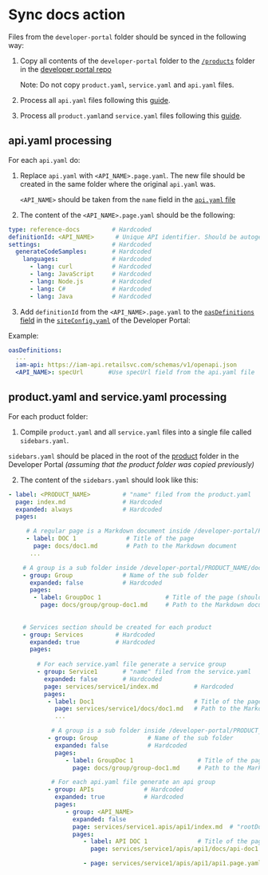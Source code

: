 # Sync docs action

Files from the `developer-portal` folder should be synced in the following way:

1. Copy all contents of the `developer-portal` folder  to the [`/products`](https://github.com/extenda/hiiretail-developer-docs-new/tree/master/products) folder in the [developer portal repo](https://github.com/extenda/hiiretail-developer-docs-new)

   Note: Do not copy `product.yaml`, `service.yaml` and `api.yaml` files.

2. Process all `api.yaml` files following this [guide](#apiyaml-processing).
3. Process all `product.yaml`and `service.yaml` files following this [guide](#productyaml-and-serviceyaml-processing).

## api.yaml processing

For each `api.yaml` do:

1. Replace `api.yaml` with `<API_NAME>.page.yaml`. The new file should be created in the same folder where the original `api.yaml` was.

   `<API_NAME>` should be taken from the `name` field in the [`api.yaml` file](README.md#apiyaml-file)


2. The content of the `<API_NAME>.page.yaml` should be the following:

```yaml
type: reference-docs         # Hardcoded
definitionId: <API_NAME>      # Unique API identifier. Should be autogenerated using "name" field in the api.yaml file
settings:                    # Hardcoded
  generateCodeSamples:       # Hardcoded
    languages:               # Hardcoded
      - lang: curl           # Hardcoded
      - lang: JavaScript     # Hardcoded
      - lang: Node.js        # Hardcoded
      - lang: C#             # Hardcoded
      - lang: Java           # Hardcoded
```

3. Add `definitionId` from the `<API_NAME>.page.yaml` to the [`oasDefinitions` field](https://github.com/extenda/hiiretail-developer-docs-new/blob/466042e062d95a6f2763969da3138f1b6058bca0/siteConfig.yaml#L16)  in the [`siteConfig.yaml`](https://github.com/extenda/hiiretail-developer-docs-new/blob/master/siteConfig.yaml) of the Developer Portal:

Example:
```yaml
oasDefinitions:
  ...
  iam-api: https://iam-api.retailsvc.com/schemas/v1/openapi.json     
  <API_NAME>: specUrl       #Use specUrl field from the api.yaml file
```


## product.yaml and service.yaml processing

For each product folder:

1. Compile `product.yaml` and all `service.yaml` files into a single file called `sidebars.yaml`.

`sidebars.yaml` should be placed in the root of the [product](README.md#product-folder) folder in the Developer Portal _(assuming that the product folder was copied previously)_

2. The content of the `sidebars.yaml` should look like this:

```yaml
- label: <PRODUCT_NAME>         # "name" filed from the product.yaml
  page: index.md                # Hardcoded
  expanded: always              # Hardcoded
  pages:

     # A regular page is a Markdown document inside /developer-portal/PRODUCT_NAME/docs
     - label: DOC 1              # Title of the page 
       page: docs/doc1.md        # Path to the Markdown document
      ...

    # A group is a sub folder inside /developer-portal/PRODUCT_NAME/docs/...
    - group: Group              # Name of the sub folder 
      expanded: false           # Hardcoded
      pages:
       - label: GroupDoc 1                  # Title of the page (should be taken from the document content)
         page: docs/group/group-doc1.md     # Path to the Markdown document
    
    
    # Services section should be created for each product
    - group: Services         # Hardcoded
      expanded: true          # Hardcoded
      pages:
           
        # For each service.yaml file generate a service group    
        - group: Service1       # "name" filed from the service.yaml
          expanded: false       # Hardcoded
          page: services/service1/index.md          # Hardcoded
          pages:
           - label: Doc1                            # Title of the page (should be taken from the document content)
             page: services/service1/docs/doc1.md   # Path to the Markdown document
             ...

            # A group is a sub folder inside /developer-portal/PRODUCT_NAME/services/docs/...
           - group: Group              # Name of the sub folder 
             expanded: false           # Hardcoded
             pages:
                - label: GroupDoc 1                  # Title of the page (should be taken from the document content)
                  page: docs/group/group-doc1.md     # Path to the Markdown document

            # For each api.yaml file generate an api group
           - group: APIs              # Hardcoded
             expanded: true           # Hardcoded
             pages:
                - group: <API_NAME>
                  expanded: false
                  page: services/service1.apis/api1/index.md  # "rootDoc" field from the api.yaml
                  pages:
                     - label: API DOC 1              # Title of the page in the 
                       page: services/service1/apis/api1/docs/api-doc1.md        # Path to the Markdown document

                     - page: services/service1/apis/api1/api1.page.yaml          # API reference page
```
